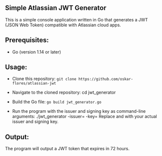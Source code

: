 ## Simple Atlassian JWT Generator

This is a simple console application written in Go that generates a JWT (JSON Web Token) compatible with Atlassian cloud
apps.

## Prerequisites:

- Go (version 1.14 or later)

## Usage:

- Clone this repository: `git clone https://github.com/oskar-flores/atlassian-jwt`
- Navigate to the cloned repository: cd jwt_generator
- Build the Go file: `go build jwt_generator.go`

- Run the program with the issuer and signing key as command-line arguments: ./jwt_generator -issuer= -key=
  Replace and with your actual issuer and signing key.

## Output:

The program will output a JWT token that expires in 72 hours.


